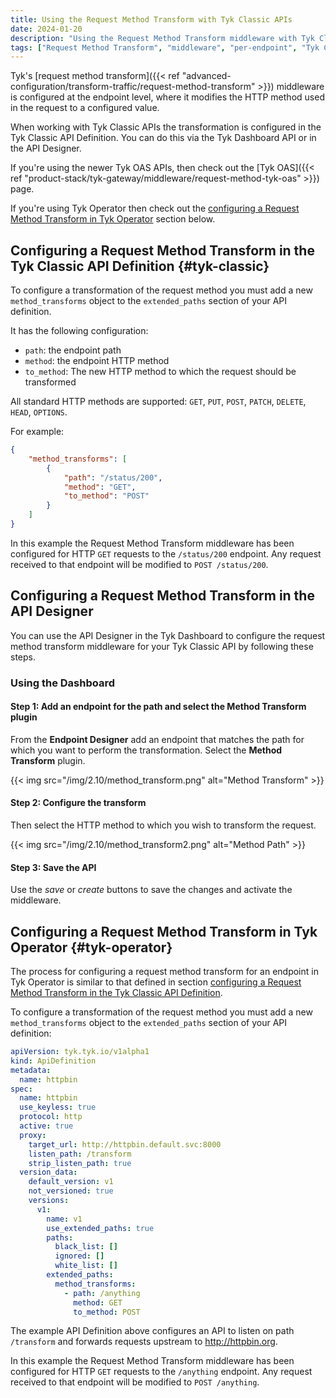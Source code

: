 ```yaml
---
title: Using the Request Method Transform with Tyk Classic APIs
date: 2024-01-20
description: "Using the Request Method Transform middleware with Tyk Classic APIs"
tags: ["Request Method Transform", "middleware", "per-endpoint", "Tyk Classic"]
---
```


Tyk's [request method transform]({{< ref "advanced-configuration/transform-traffic/request-method-transform" >}}) middleware is configured at the endpoint level, where it modifies the HTTP method used in the request to a configured value.

When working with Tyk Classic APIs the transformation is configured in the Tyk Classic API Definition. You can do this via the Tyk Dashboard API or in the API Designer.

If you're using the newer Tyk OAS APIs, then check out the [Tyk OAS]({{< ref "product-stack/tyk-gateway/middleware/request-method-tyk-oas" >}}) page.

If you're using Tyk Operator then check out the [configuring a Request Method Transform in Tyk Operator](#tyk-operator) section below.

## Configuring a Request Method Transform in the Tyk Classic API Definition {#tyk-classic}

To configure a transformation of the request method you must add a new `method_transforms` object to the `extended_paths` section of your API definition.

It has the following configuration:
- `path`: the endpoint path
- `method`: the endpoint HTTP method
- `to_method`: The new HTTP method to which the request should be transformed

All standard HTTP methods are supported: `GET`, `PUT`, `POST`, `PATCH`, `DELETE`, `HEAD`, `OPTIONS`.

For example:
```json
{
    "method_transforms": [
        {
            "path": "/status/200",
            "method": "GET",
            "to_method": "POST"
        }
    ]
}
```

In this example the Request Method Transform middleware has been configured for HTTP `GET` requests to the `/status/200` endpoint. Any request received to that endpoint will be modified to `POST /status/200`.

## Configuring a Request Method Transform in the API Designer

You can use the API Designer in the Tyk Dashboard to configure the request method transform middleware for your Tyk Classic API by following these steps.

### Using the Dashboard

#### Step 1: Add an endpoint for the path and select the Method Transform plugin

From the **Endpoint Designer** add an endpoint that matches the path for which you want to perform the transformation. Select the **Method Transform** plugin.

{{< img src="/img/2.10/method_transform.png" alt="Method Transform" >}}

#### Step 2: Configure the transform

Then select the HTTP method to which you wish to transform the request.

{{< img src="/img/2.10/method_transform2.png" alt="Method Path" >}}

#### Step 3: Save the API

Use the *save* or *create* buttons to save the changes and activate the middleware.

## Configuring a Request Method Transform in Tyk Operator {#tyk-operator}

The process for configuring a request method transform for an endpoint in Tyk Operator is similar to that defined in section [configuring a Request Method Transform in the Tyk Classic API Definition](#tyk-classic).

To configure a transformation of the request method you must add a new `method_transforms` object to the `extended_paths` section of your API definition:

```yaml
apiVersion: tyk.tyk.io/v1alpha1
kind: ApiDefinition
metadata:
  name: httpbin
spec:
  name: httpbin
  use_keyless: true
  protocol: http
  active: true
  proxy:
    target_url: http://httpbin.default.svc:8000
    listen_path: /transform
    strip_listen_path: true
  version_data:
    default_version: v1
    not_versioned: true
    versions:
      v1:
        name: v1
        use_extended_paths: true
        paths:
          black_list: []
          ignored: []
          white_list: []
        extended_paths:
          method_transforms:
            - path: /anything
              method: GET
              to_method: POST
```

The example API Definition above configures an API to listen on path `/transform` and forwards requests upstream to http://httpbin.org.

In this example the Request Method Transform middleware has been configured for HTTP `GET` requests to the `/anything` endpoint. Any request received to that endpoint will be modified to `POST /anything`.
